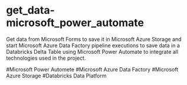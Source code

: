 # get_data-microsoft_power_automate
 Get data from Microsoft Forms to save it in Microsoft Azure Storage and start Microsoft Azure Data Factory pipeline executions to save data in a Databricks Delta Table using Microsoft Power Automate to integrate all technologies used in the project.

#Microsoft Power Automete
#Microsoft Azure Data Factory
#Microsoft Azure Storage
#Databricks Data Platform
